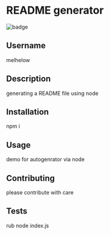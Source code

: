 
# README generator
![badge](https://img.shields.io/static/v1?label=license&message=MIT&color=blue)

## Username
melhelow

## Description
generating a README file using node

## Installation
npm i

## Usage
demo for autogenrator via node


## Contributing
please contribute with care

## Tests
rub node index.js


